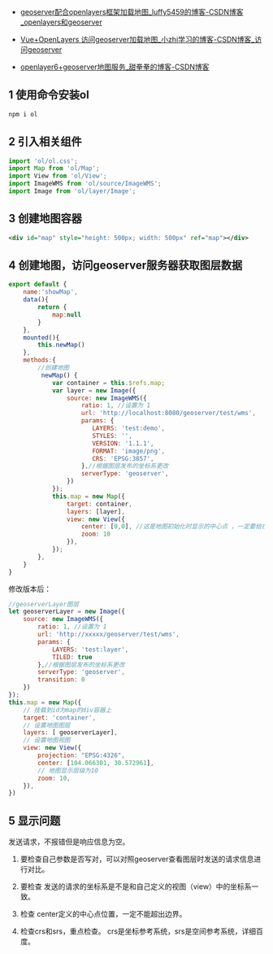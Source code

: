 - [geoserver配合openlayers框架加载地图_luffy5459的博客-CSDN博客_openlayers和geoserver](https://blog.csdn.net/feinifi/article/details/120395689)
- [Vue+OpenLayers 访问geoserver加载地图_小zhi学习的博客-CSDN博客_访问geoserver](https://blog.csdn.net/qq_53273102/article/details/121633195)

- [openlayer6+geoserver地图服务_甜拳拳的博客-CSDN博客](https://blog.csdn.net/xing_1209/article/details/118700821)

## 1 使用命令安装ol

```css
npm i ol
```

## 2 引入相关组件

```javascript
import 'ol/ol.css';
import Map from 'ol/Map';
import View from 'ol/View';
import ImageWMS from 'ol/source/ImageWMS';
import Image from 'ol/layer/Image';
```

## 3 创建地图容器

```xml
<div id="map" style="height: 500px; width: 500px" ref="map"></div>
```

## 4 创建地图，访问geoserver服务器获取图层数据

```javascript
export default {
    name:'showMap',
    data(){
        return {
            map:null
        }
    },
    mounted(){
        this.newMap()
    },
    methods:{
        //创建地图
         newMap() {
            var container = this.$refs.map;
            var layer = new Image({
                source: new ImageWMS({
                    ratio: 1, //设置为 1 
                    url: 'http://localhost:8080/geoserver/test/wms',
                    params: {
                       LAYERS: 'test:demo',
                       STYLES: '',
                       VERSION: '1.1.1',
                       FORMAT: 'image/png',
                       CRS: 'EPSG:3857', 
                    },//根据图层发布的坐标系更改
                    serverType: 'geoserver',
                })
            });
            this.map = new Map({
                target: container,
                layers: [layer],
                view: new View({
                    center: [0,0], //这是地图初始化时显示的中心点 ，一定要给在地图范围里，不然显示不出
                    zoom: 10
                }),
            });
        },
    }
}
```

修改版本后：

```js
//geoserverLayer图层
let geoserverLayer = new Image({
    source: new ImageWMS({
        ratio: 1, //设置为 1
        url: 'http://xxxxx/geoserver/test/wms',
        params: {
            LAYERS: 'test:layer',
            TILED: true
        },//根据图层发布的坐标系更改
        serverType: 'geoserver',
        transition: 0
    })
});
this.map = new Map({
    // 挂载到id为map的div容器上
    target: 'container',
    // 设置地图图层
    layers: [ geoserverLayer],
    // 设置地图视图
    view: new View({
        projection: "EPSG:4326",
        center: [104.066301, 30.572961],
        // 地图显示层级为10
        zoom: 10,
    }),
})
```



## 5 显示问题

发送请求，不报错但是响应信息为空。

1. 要检查自己参数是否写对，可以对照geoserver查看图层时发送的请求信息进行对比。

2. 要检查 发送的请求的坐标系是不是和自己定义的视图（view）中的坐标系一致。

3. 检查 center定义的中心点位置，一定不能超出边界。

4. 检查crs和srs，重点检查。 crs是坐标参考系统，srs是空间参考系统，详细百度。
